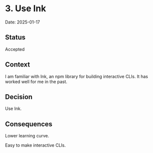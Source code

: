 # 3. Use Ink

Date: 2025-01-17

## Status

Accepted

## Context

I am familiar with Ink, an npm library for building interactive CLIs. It has
worked well for me in the past.

## Decision

Use Ink.

## Consequences

Lower learning curve.

Easy to make interactive CLIs.
